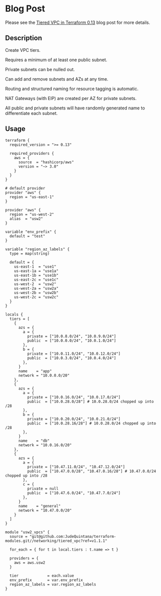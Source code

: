 # Blog Post
Please see the [Tiered VPC in Terraform
0.13](https://jq1.io/posts/tiered_vpc) blog post for more
details.

## Description
Create VPC tiers.

Requires a minimum of at least one public subnet.

Private subnets can be nulled out.

Can add and remove subnets and AZs at any time.

Routing and structured naming for resource tagging is automatic.

NAT Gateways (with EIP) are created per AZ for private subnets.

All public and private subnets will have randomly generated name to differentiate each subnet.

## Usage
```
terraform {
  required_version = ">= 0.13"

  required_providers {
    aws = {
      source  = "hashicorp/aws"
      version = "~> 3.0"
    }
  }
}

# default provider
provider "aws" {
  region = "us-east-1"
}

provider "aws" {
  region = "us-west-2"
  alias  = "usw2"
}

variable "env_prefix" {
  default = "test"
}

variable "region_az_labels" {
  type = map(string)

  default = {
    us-east-1  = "use1"
    us-east-1a = "use1a"
    us-east-1b = "use1b"
    us-east-2c = "use1c"
    us-west-2  = "usw2"
    us-west-2a = "usw2a"
    us-west-2b = "usw2b"
    us-west-2c = "usw2c"
  }
}

locals {
  tiers = [
    {
      azs = {
        a = {
          private = ["10.0.8.0/24", "10.0.9.0/24"]
          public  = ["10.0.0.0/24", "10.0.1.0/24"]
        },
        b = {
          private = ["10.0.11.0/24", "10.0.12.0/24"]
          public  = ["10.0.3.0/24", "10.0.4.0/24"]
        },
      }
      name    = "app"
      network = "10.0.0.0/20"
    },
    {
      azs = {
        a = {
          private = ["10.0.16.0/24", "10.0.17.0/24"]
          public  = ["10.0.28.0/28"] # 10.0.28.0/24 chopped up into /28
        },
        b = {
          private = ["10.0.20.0/24", "10.0.21.0/24"]
          public  = ["10.0.28.16/28"] # 10.0.28.0/24 chopped up into /28
        },
      }
      name    = "db"
      network = "10.0.16.0/20"
    },
    {
      azs = {
        a = {
          private = ["10.47.11.0/24", "10.47.12.0/24"]
          public  = ["10.47.0.0/28", "10.47.0.16/28"] # 10.47.0.0/24 chopped up into /28
        },
        c = {
          private = null
          public  = ["10.47.6.0/24", "10.47.7.0/24"]
        },
      }
      name    = "general"
      network = "10.47.0.0/20"
    }
  ]
}

module "usw2_vpcs" {
  source = "git@github.com:JudeQuintana/terraform-modules.git//networking/tiered_vpc?ref=v1.1.1"

  for_each = { for t in local.tiers : t.name => t }

  providers = {
    aws = aws.usw2
  }

  tier             = each.value
  env_prefix       = var.env_prefix
  region_az_labels = var.region_az_labels
}

```
